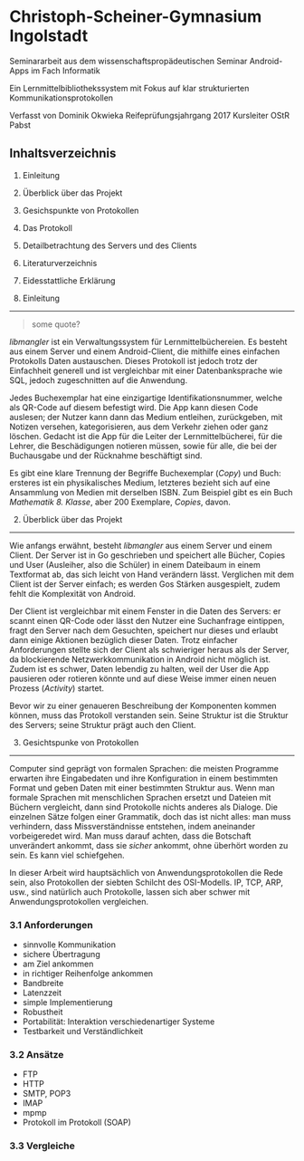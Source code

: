 Christoph-Scheiner-Gymnasium Ingolstadt
=======================================

Seminararbeit aus dem wissenschaftspropädeutischen Seminar Android-Apps im Fach Informatik

Ein Lernmittelbibliothekssystem mit Fokus auf klar strukturierten Kommunikationsprotokollen

Verfasst von Dominik Okwieka
Reifeprüfungsjahrgang 2017
Kursleiter OStR Pabst

Inhaltsverzeichnis
------------------

1. Einleitung
2. Überblick über das Projekt
3. Gesichspunkte von Protokollen
4. Das Protokoll
5. Detailbetrachtung des Servers und des Clients
6. Literaturverzeichnis
7. Eidesstattliche Erklärung

1. Einleitung
-------------

> some quote?

*libmangler* ist ein Verwaltungssystem für Lernmittelbüchereien. Es besteht aus einem
Server und einem Android-Client, die mithilfe eines einfachen Protokolls Daten austauschen.
Dieses Protokoll ist jedoch trotz der Einfachheit generell und ist vergleichbar mit einer
Datenbanksprache wie SQL, jedoch zugeschnitten auf die Anwendung.

Jedes Buchexemplar hat eine einzigartige Identifikationsnummer, welche als QR-Code auf diesem
befestigt wird. Die App kann diesen Code auslesen; der Nutzer kann dann das Medium entleihen,
zurückgeben, mit Notizen versehen, kategorisieren, aus dem Verkehr ziehen oder ganz löschen.
Gedacht ist die App für die Leiter der Lernmittelbücherei, für die Lehrer, die Beschädigungen
notieren müssen, sowie für alle, die bei der Buchausgabe und der Rücknahme beschäftigt sind.

Es gibt eine klare Trennung der Begriffe Buchexemplar (*Copy*) und Buch: ersteres ist ein
physikalisches Medium, letzteres bezieht sich auf eine Ansammlung von Medien mit derselben
ISBN. Zum Beispiel gibt es ein Buch *Mathematik 8. Klasse*, aber 200 Exemplare, *Copies*,
davon.

2. Überblick über das Projekt
-----------------------------

Wie anfangs erwähnt, besteht *libmangler* aus einem Server und einem Client. Der Server ist
in Go geschrieben und speichert alle Bücher, Copies und User (Ausleiher, also die Schüler)
in einem Dateibaum in einem Textformat ab, das sich leicht von Hand verändern lässt. Verglichen
mit dem Client ist der Server einfach; es werden Gos Stärken ausgespielt, zudem fehlt die
Komplexität von Android.

Der Client ist vergleichbar mit einem Fenster in die Daten des Servers: er scannt einen
QR-Code oder lässt den Nutzer eine Suchanfrage eintippen, fragt den Server nach dem
Gesuchten, speichert nur dieses und erlaubt dann einige Aktionen bezüglich dieser Daten.
Trotz einfacher Anforderungen stellte sich der Client als schwieriger heraus als der
Server, da blockierende Netzwerkkommunikation in Android nicht möglich ist. Zudem ist
es schwer, Daten lebendig zu halten, weil der User die App pausieren oder rotieren
könnte und auf diese Weise immer einen neuen Prozess (*Activity*) startet.

Bevor wir zu einer genaueren Beschreibung der Komponenten kommen können, muss das Protokoll
verstanden sein. Seine Struktur ist die Struktur des Servers; seine Struktur prägt auch
den Client.

3. Gesichtspunke von Protokollen
--------------------------------

Computer sind geprägt von formalen Sprachen: die meisten Programme erwarten ihre
Eingabedaten und ihre Konfiguration in einem bestimmten Format und geben Daten
mit einer bestimmten Struktur aus. Wenn man formale Sprachen mit menschlichen
Sprachen ersetzt und Dateien mit Büchern vergleicht, dann sind Protokolle nichts
anderes als Dialoge. Die einzelnen Sätze folgen einer Grammatik, doch das ist
nicht alles: man muss verhindern, dass Missverständnisse entstehen, indem
aneinander vorbeigeredet wird. Man muss darauf achten, dass die Botschaft
unverändert ankommt, dass sie *sicher* ankommt, ohne überhört worden zu sein.
Es kann viel schiefgehen.

In dieser Arbeit wird hauptsächlich von Anwendungsprotokollen die Rede sein,
also Protokollen der siebten Schilcht des OSI-Modells. IP, TCP, ARP, usw., sind
natürlich auch Protokolle, lassen sich aber schwer mit Anwendungsprotokollen
vergleichen.

### 3.1 Anforderungen

 - sinnvolle Kommunikation
 - sichere Übertragung
 - am Ziel ankommen
 - in richtiger Reihenfolge ankommen
 - Bandbreite
 - Latenzzeit
 - simple Implementierung
 - Robustheit
 - Portabilität: Interaktion verschiedenartiger Systeme
 - Testbarkeit und Verständlichkeit

### 3.2 Ansätze

 - FTP
 - HTTP
 - SMTP, POP3
 - IMAP
 - mpmp
 - Protokoll im Protokoll (SOAP)

### 3.3 Vergleiche
